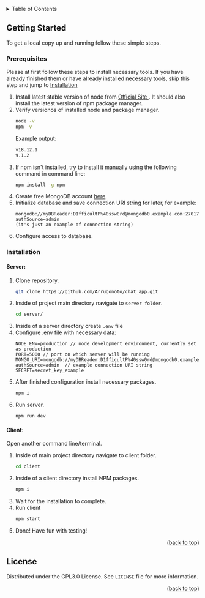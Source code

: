 <a name="readme-top"></a>

<!-- TABLE OF CONTENTS -->
<details>
  <summary>Table of Contents</summary>
  <ol>
    <li>
      <a href="#about-the-project">About The Project</a>
      <ul>
        <li><a href="#built-with">Built With</a></li>
      </ul>
    </li>
    <li>
      <a href="#getting-started">Getting Started</a>
      <ul>
        <li><a href="#prerequisites">Prerequisites</a></li>
        <li><a href="#installation">Installation</a></li>
      </ul>
    </li>
    <li><a href="#usage">Usage</a></li>
    <li><a href="#roadmap">Roadmap</a></li>
    <li><a href="#contributing">Contributing</a></li>
    <li><a href="#license">License</a></li>
    <li><a href="#contact">Contact</a></li>
    <li><a href="#acknowledgments">Acknowledgments</a></li>
  </ol>
</details>

<!-- GETTING STARTED -->

## Getting Started

To get a local copy up and running follow these simple steps.

### Prerequisites

Please at first follow these steps to install necessary tools. If you have already finished them or have already installed necessary tools, skip this step and jump to <a href="#installation">Installation</a>

1. Install latest stable version of node from <a href="https://nodejs.org/en/"> Official Site </a>. It should also install the latest version of npm package manager.
2. Verify versionos of installed node and package manager.
   ```sh
   node -v
   npm -v
   ```
   Example output:
   ```sh { .no-copy }
   v18.12.1
   9.1.2
   ```
3. If npm isn't installed, try to install it manually using the following command in command line:
   ```sh
   npm install -g npm
   ```
4. Create free MongoDB account <a href="https://www.mongodb.com/">here</a>.
5. Initialize database and save connection URI string for later, for example:
   ```
   mongodb://myDBReader:D1fficultP%40ssw0rd@mongodb0.example.com:27017/?authSource=admin
   (it's just an example of connection string)
   ```
6. Configure access to database.

### Installation

#### Server:

1. Clone repository.
   ```sh
   git clone https://github.com/Arrugonoto/chat_app.git
   ```
2. Inside of project main directory navigate to `server folder`.
   ```sh
   cd server/
   ```
3. Inside of a server directory create `.env` file
4. Configure .env file with necessary data:
   ```.env
   NODE_ENV=production // node development environment, currently set as production
   PORT=5000 // port on which server will be running
   MONGO_URI=mongodb://myDBReader:D1fficultP%40ssw0rd@mongodb0.example.com:27017/?authSource=admin  // example connection URI string
   SECRET=secret_key_example
   ```
5. After finished configuration install necessary packages.
   ```sh
   npm i
   ```
6. Run server.
   ```sh
   npm run dev
   ```

#### Client:

Open another command line/terminal.

1. Inside of main project directory navigate to client folder.
   ```sh
   cd client
   ```
2. Inside of a client directory install NPM packages.
   ```sh
   npm i
   ```
3. Wait for the installation to complete.
4. Run client
   ```sh
   npm start
   ```
5. Done! Have fun with testing!
<p align="right">(<a href="#readme-top">back to top</a>)</p>
<!-- LICENSE -->

## License

Distributed under the GPL3.0 License. See `LICENSE` file for more information.

<p align="right">(<a href="#readme-top">back to top</a>)</p>
